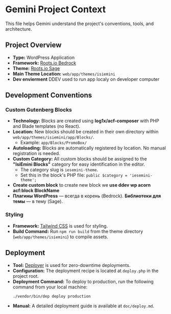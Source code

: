 # Gemini Project Context

This file helps Gemini understand the project's conventions, tools, and architecture.

## Project Overview

- **Type:** WordPress Application
- **Framework:** [Roots.io Bedrock](https://roots.io/bedrock/)
- **Theme:** [Roots.io Sage](https://roots.io/sage/)
- **Main Theme Location:** `web/app/themes/isiemini`
- **Dev envierment** DDEV used to run app localy on developer computer

## Development Conventions

### Custom Gutenberg Blocks

- **Technology:** Blocks are created using **log1x/acf-composer** with PHP and Blade templates (no React).
- **Location:** New blocks should be created in their own directory within `web/app/themes/isiemini/app/Blocks/`.
  - Example: `app/Blocks/PromoBox/`
- **Autoloading:** Blocks are automatically registered by location. No manual registration is needed.
- **Custom Category:** All custom blocks should be assigned to the **"IsiEmini Blocks"** category for easy identification in the editor.
  - The category slug is `iesemini-theme`.
  - Set this in the block's PHP file: `public $category = 'iesemini-theme';`
- **Create custom block** to create new block we **use ddev wp acorn acf:block BlockName**
- **Плагины WordPress** — всегда в корень (Bedrock). **Библиотеки для темы** — в тему (Sage).

### Styling

- **Framework:** [Tailwind CSS](https://tailwindcss.com/) is used for styling.
- **Build Command:** Run `npm run build` from the theme directory (`web/app/themes/isiemini`) to compile assets.

## Deployment

- **Tool:** [Deployer](https://deployer.org/) is used for zero-downtime deployments.
- **Configuration:** The deployment recipe is located at `deploy.php` in the project root.
- **Deployment Command:** To deploy to production, run the following command from your local machine:
  ```bash
  ./vendor/bin/dep deploy production
  ```
- **Manual:** A detailed deployment guide is available at `doc/deploy.md`.
